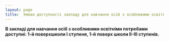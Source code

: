 ```yaml
---
layout: page
title:  Умови доступності закладу для навчання осіб з особливими освітніми потребами
---
```

**В закладі для навчання осіб з особливими освітніми потребами доступні: 1-й поверхшколи І ступеня, 1-й поверх школи ІІ-ІІІ ступенів.**